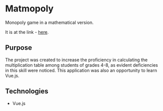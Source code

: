 # Matmopoly

Monopoly game in a mathematical version.

It is at the link - [here](https://kami3la.github.io/Monopoly/).


## Purpose

The project was created to increase the proficiency in calculating the multiplication table among students of grades 4-8, as evident deficiencies in this skill were noticed.
This application was also an opportunity to learn Vue.js.

## Technologies
- Vue.js
